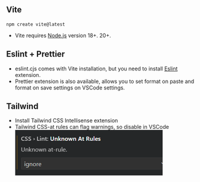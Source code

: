 ## Vite

```
npm create vite@latest
```

- Vite requires [Node.js](https://vitejs.dev/guide/) version 18+. 20+.

## Eslint + Prettier

- eslint.cjs comes with Vite installation, but you need to install [Eslint](https://marketplace.visualstudio.com/items?itemName=dbaeumer.vscode-eslint) extension.
- Prettier extension is also available, allows you to set format on paste and format on save settings on VSCode settings.

## Tailwind

- Install Tailwind CSS Intellisense extension
- Tailwind CSS-at rules can flag warnings, so disable in VSCode ![Unknown rule](image.png)
